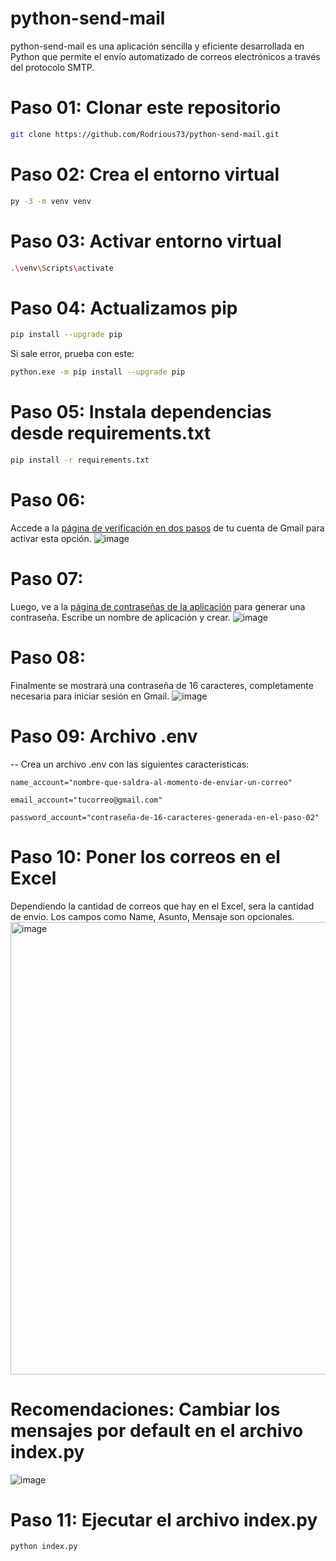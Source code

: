 # python-send-mail
python-send-mail es una aplicación sencilla y eficiente desarrollada en Python que permite el envío automatizado de correos electrónicos a través del protocolo SMTP. 

# Paso 01: Clonar este repositorio
```sh
git clone https://github.com/Rodrious73/python-send-mail.git
```

# Paso 02: Crea el entorno virtual
```sh
py -3 -m venv venv
```

# Paso 03: Activar entorno virtual
```sh
.\venv\Scripts\activate
```

# Paso 04: Actualizamos pip
```sh
pip install --upgrade pip
```
Si sale error, prueba con este:
```sh
python.exe -m pip install --upgrade pip
```

# Paso 05: Instala dependencias desde requirements.txt
```sh
pip install -r requirements.txt
```

# Paso 06:
Accede a la [página de verificación en dos pasos](https://myaccount.google.com/signinoptions/two-step-verification) de tu cuenta de Gmail para activar esta opción.
![image](https://github.com/user-attachments/assets/b3d8cdae-c610-4759-9c96-ed7739515899)

# Paso 07:
Luego, ve a la [página de contraseñas de la aplicación](https://myaccount.google.com/apppasswords) para generar una contraseña.
Escribe un nombre de aplicación y crear.
![image](https://github.com/user-attachments/assets/82ba401f-1f07-4338-999c-266c901ed3bb)

# Paso 08:
Finalmente se mostrará una contraseña de 16 caracteres, completamente necesaria para iniciar sesión en Gmail.
![image](https://github.com/user-attachments/assets/56b3479f-4e96-4860-950e-d2355dc7a283)

# Paso 09: Archivo .env
-- Crea un archivo .env con las siguientes caracteristicas:

```name_account="nombre-que-saldra-al-momento-de-enviar-un-correo"```

```email_account="tucorreo@gmail.com"```

```password_account="contraseña-de-16-caracteres-generada-en-el-paso-02"```

# Paso 10: Poner los correos en el Excel
Dependiendo la cantidad de correos que hay en el Excel, sera la cantidad de envio. Los campos como Name, Asunto, Mensaje son opcionales.
<img width="724" alt="image" src="https://github.com/user-attachments/assets/c14dab46-849c-4791-9423-9ed73d9175cd" />

# Recomendaciones: Cambiar los mensajes por default en el archivo index.py
![image](https://github.com/user-attachments/assets/cf715357-39d4-4fa9-913d-27b05f012cb6)

# Paso 11: Ejecutar el archivo index.py
```sh
python index.py
```
